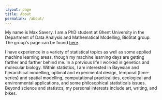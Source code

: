 ```yaml
---
layout: page
title: About
permalink: /about/
---
```

My name is Max Savery. I am a PhD student at Ghent University in the Department of Data Analysis and Mathematical Modelling, BioStat group. 
The group's page can be found [here](https://biostat.ugent.be/). 

I have experience in a variety of statistical topics as well as some applied machine learning areas, though my machine learning days are getting farther and farther behind me.
In a previous life I worked in genetics and molecular biology. Within statistics, I am interested in Bayesian and hierarchical modelling, optimal and experimental design, temporal (time-series) and spatial modelling, computational practicalities, ecological and environmental applications, and some philosophical statisticals issues. Beyond science and statistcs, my personal interests include art, writing, and bikes. 

